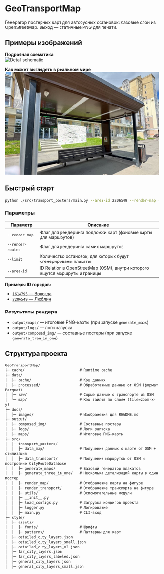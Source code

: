 # GeoTransportMap

Генератор постерных карт для автобусных остановок: базовые слои из OpenStreetMap. Выход — статичные PNG для печати.

## Примеры изображений

**Подробная схематика**  
![Detail schematic](docs/images/detail_schematic.png)

**Как может выглядеть в реальном мире**  
![Overview map](docs/images/overview_map.png)

## Быстрый старт

```bash
python ./src/transport_posters/main.py --area-id 2206549 --render-map --render-routes --limit 3
```

### Параметры

| Параметр          | Описание                                                                     |
|-------------------|------------------------------------------------------------------------------|
| `--render-map`    | Флаг для рендеринга подложки карт (фоновые карты для маршрутов)              |
| `--render-routes` | Флаг для рендеринга самих маршрутов                                          |
| `--limit`         | Количество остановок, для которых будут сгенерированы плакаты                |
| `--area-id`       | ID Relation в OpenStreetMap (OSM), внутри которого ищутся маршруты и границы |

**Примеры ID городов:**

- [`1614795` — Вологда](https://www.openstreetmap.org/relation/1614795)
- [`2206549` — Люблин](https://www.openstreetmap.org/relation/2206549)


### Результаты рендера

- `output/maps/` — итоговые PNG-карты (при запуске `generate_maps`)
- `output/logs/` — логи запуска
- `output/composed_img/` — составные постеры (при запуске `generate_tree_in_one`)

## Структура проекта

```
GeoTransportMap/
├─ cache/                         # Runtime cache
├─ data/
│  ├─ cache/                      # Кэш данных
│  ├─ processed/                  # Обработанные данные от OSM (формат Parquet)
│  ├─ raw/                        # Сырые данные о транспорте из OSM
│  └─ map/                        # Кэш тайлов по слоям (tile=zoom-x-y)
├─ docs/
│  ├─ images/                     # Изображения для README.md
├─ output/
│  ├─ composed_img/               # Составные постеры
│  ├─ logs/                       # Логи запуска
│  ├─ maps/                       # Итоговые PNG-карты
├─ src/
│  ├─ transport_posters/
│  │  ├─ data_map/                # Получение данных о карте от OSM + стилизация
│  │  ├─ data_transport/          # Получение маршрутов от OSM и построение CityRouteDatabase
│  │  ├─ generate_maps/           # Базовый генератор плакатов
│  │  ├─ generate_three_in_one/   # Несколько детализаций карты в один постер
│  │  ├─ render_map/              # Отображение карты на фигуре
│  │  ├─ render_transport/        # Отображение транспорта на фигуре
│  │  ├─ utils/                   # Вспомогательные модули
│  │  ├─ __init__.py
│  │  ├─ load_configs.py          # Загрузка конфигов проекта
│  │  ├─ logger.py                # Логирование
│  │  ├─ main.py                  # CLI-вход
├─ style/
│  ├─ assets/
│  │  ├─ fonts/                   # Шрифты
│  │  ├─ patterns/                # Паттерны для карт
│  ├─ detailed_city_layers.json
│  ├─ detailed_city_layers_small.json
│  ├─ detailed_city_layers_v2.json
│  ├─ far_city_layers.json
│  ├─ far_city_layers_labeled.json
│  ├─ general_city_layers.json
│  ├─ general_city_layers_small.json
```
